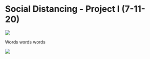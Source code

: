 # Social Distancing - Project I (7-11-20)

[![](http://img.youtube.com/vi/Eq8hT0Cs29s/0.jpg)](http://www.youtube.com/watch?v=Eq8hT0Cs29s "")


Words words words

[![](http://img.youtube.com/vi/SOSH0QptOx8/0.jpg)](http://www.youtube.com/watch?v=SOSH0QptOx8 "")
